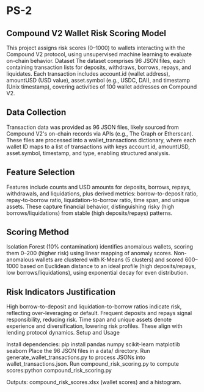 # PS-2

## Compound V2 Wallet Risk Scoring Model
This project assigns risk scores (0–1000) to wallets interacting with the Compound V2 protocol, using unsupervised machine learning to evaluate on-chain behavior.
Dataset
The dataset comprises 96 JSON files, each containing transaction lists for deposits, withdraws, borrows, repays, and liquidates. Each transaction includes account.id (wallet address), amountUSD (USD value), asset.symbol (e.g., USDC, DAI), and timestamp (Unix timestamp), covering activities of 100 wallet addresses on Compound V2.

## Data Collection
Transaction data was provided as 96 JSON files, likely sourced from Compound V2's on-chain records via APIs (e.g., The Graph or Etherscan). These files are processed into a wallet_transactions dictionary, where each wallet ID maps to a list of transactions with keys account.id, amountUSD, asset.symbol, timestamp, and type, enabling structured analysis.

## Feature Selection
Features include counts and USD amounts for deposits, borrows, repays, withdrawals, and liquidations, plus derived metrics: borrow-to-deposit ratio, repay-to-borrow ratio, liquidation-to-borrow ratio, time span, and unique assets. These capture financial behavior, distinguishing risky (high borrows/liquidations) from stable (high deposits/repays) patterns.

## Scoring Method
Isolation Forest (10% contamination) identifies anomalous wallets, scoring them 0–200 (higher risk) using linear mapping of anomaly scores. Non-anomalous wallets are clustered with K-Means (5 clusters) and scored 600–1000 based on Euclidean distance to an ideal profile (high deposits/repays, low borrows/liquidations), using exponential decay for even distribution.

## Risk Indicators Justification
High borrow-to-deposit and liquidation-to-borrow ratios indicate risk, reflecting over-leveraging or default. Frequent deposits and repays signal responsibility, reducing risk. Time span and unique assets denote experience and diversification, lowering risk profiles. These align with lending protocol dynamics.
Setup and Usage

Install dependencies: pip install pandas numpy scikit-learn matplotlib seaborn
Place the 96 JSON files in a data/ directory.
Run generate_wallet_transactions.py to process JSONs into wallet_transactions.json.
Run compound_risk_scoring.py to compute scores:python compound_risk_scoring.py

Outputs: compound_risk_scores.xlsx (wallet scores) and a histogram.
